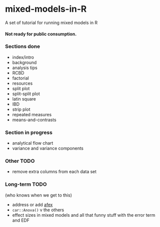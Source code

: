 # mixed-models-in-R

A set of tutorial for running mixed models in R

#### Not ready for public consumption. 

### Sections done

- index/intro
- background
- analysis tips
- RCBD
- factorial
- resources
- split plot
- split-split plot
- latin square
- IBD
- strip plot
- repeated measures 
- means-and-contrasts

### Section in progress

- analytical flow chart
- variance and variance components


### Other TODO

- remove extra columns from each data set

### Long-term TODO
(who knows when we get to this)

- address or add [afex](https://CRAN.R-project.org/package=afex)
- `car::Anova()` v the others
- effect sizes in mixed models and all that funny stuff with the error term and EDF


